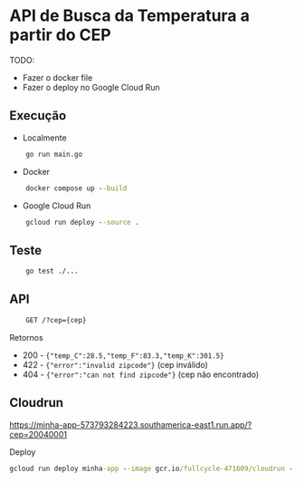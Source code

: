 # API de Busca da Temperatura a partir do CEP

TODO:
- Fazer o docker file
- Fazer o deploy no Google Cloud Run


## Execução
* Localmente
```cmd
    go run main.go
```

* Docker
```cmd
    docker compose up --build
```

* Google Cloud Run
```cmd
    gcloud run deploy --source .
```

## Teste
```cmd
    go test ./...
```

## API
```cmd
    GET /?cep={cep}
```
Retornos
* 200 - `{"temp_C":28.5,"temp_F":83.3,"temp_K":301.5}`
* 422 - `{"error":"invalid zipcode"}` (cep inválido)
* 404 - `{"error":"can not find zipcode"}` (cep não encontrado)


## Cloudrun
https://minha-app-573793284223.southamerica-east1.run.app/?cep=20040001

Deploy
```cmd
gcloud run deploy minha-app --image gcr.io/fullcycle-471609/cloudrun --platform managed --region southamerica-east1 --allow-unauthenticated --set-env-vars WEATHERAPI_KEY=5df680ab2a404916b8895424251209
```
